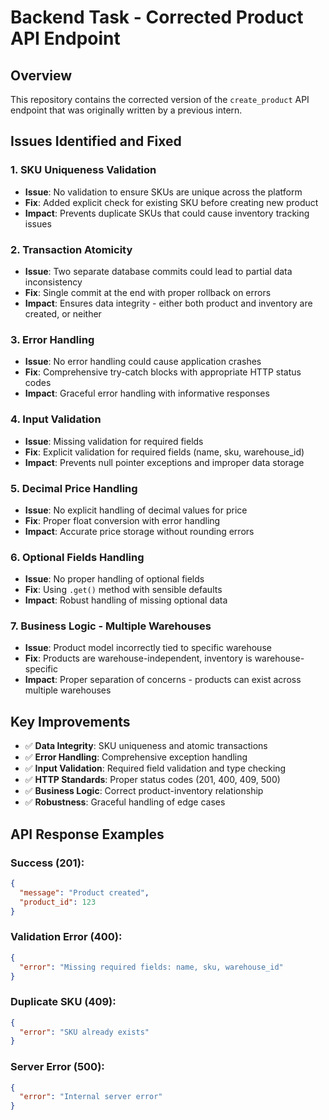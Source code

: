 # Backend Task - Corrected Product API Endpoint

## Overview
This repository contains the corrected version of the `create_product` API endpoint that was originally written by a previous intern.

## Issues Identified and Fixed

### 1. **SKU Uniqueness Validation**
- **Issue**: No validation to ensure SKUs are unique across the platform
- **Fix**: Added explicit check for existing SKU before creating new product
- **Impact**: Prevents duplicate SKUs that could cause inventory tracking issues

### 2. **Transaction Atomicity**
- **Issue**: Two separate database commits could lead to partial data inconsistency
- **Fix**: Single commit at the end with proper rollback on errors
- **Impact**: Ensures data integrity - either both product and inventory are created, or neither

### 3. **Error Handling**
- **Issue**: No error handling could cause application crashes
- **Fix**: Comprehensive try-catch blocks with appropriate HTTP status codes
- **Impact**: Graceful error handling with informative responses

### 4. **Input Validation**
- **Issue**: Missing validation for required fields
- **Fix**: Explicit validation for required fields (name, sku, warehouse_id)
- **Impact**: Prevents null pointer exceptions and improper data storage

### 5. **Decimal Price Handling**
- **Issue**: No explicit handling of decimal values for price
- **Fix**: Proper float conversion with error handling
- **Impact**: Accurate price storage without rounding errors

### 6. **Optional Fields Handling**
- **Issue**: No proper handling of optional fields
- **Fix**: Using `.get()` method with sensible defaults
- **Impact**: Robust handling of missing optional data

### 7. **Business Logic - Multiple Warehouses**
- **Issue**: Product model incorrectly tied to specific warehouse
- **Fix**: Products are warehouse-independent, inventory is warehouse-specific
- **Impact**: Proper separation of concerns - products can exist across multiple warehouses

## Key Improvements

- ✅ **Data Integrity**: SKU uniqueness and atomic transactions
- ✅ **Error Handling**: Comprehensive exception handling
- ✅ **Input Validation**: Required field validation and type checking
- ✅ **HTTP Standards**: Proper status codes (201, 400, 409, 500)
- ✅ **Business Logic**: Correct product-inventory relationship
- ✅ **Robustness**: Graceful handling of edge cases

## API Response Examples

### Success (201):
```json
{
  "message": "Product created",
  "product_id": 123
}
```

### Validation Error (400):
```json
{
  "error": "Missing required fields: name, sku, warehouse_id"
}
```

### Duplicate SKU (409):
```json
{
  "error": "SKU already exists"
}
```

### Server Error (500):
```json
{
  "error": "Internal server error"
}
```
